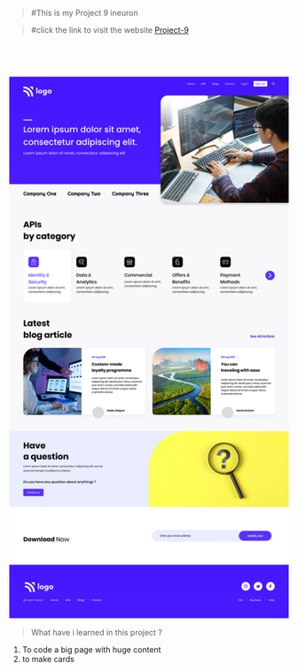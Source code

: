 >  #This is my  Project 9 ineuron

> #click the link to visit the website  [Project-9](https://warm-cobbler-78112a.netlify.app)
<br />

&nbsp;


![Project-9](./9.png)

> What have i learned in this project ?
  1. To code a big page with huge content 
  2. to make cards






